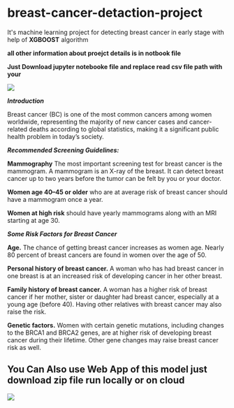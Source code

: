 # breast-cancer-detaction-project
It's machine learning project for detecting breast cancer in early stage with help of **XGBOOST** algorithm

**all other information about proejct details is in notbook file**

**Just Download jupyter notebooke file and replace read csv file path with your**

![](https://www.nationalbreastcancer.org/wp-content/uploads/BC-Stats-v04_1-in-8-women-Landscape-1024x575.png)

***Introduction***

Breast cancer (BC) is one of the most common cancers among women worldwide, representing the majority of new cancer cases and cancer-related deaths according to global statistics, making it a significant public health problem in today’s society.

***Recommended Screening Guidelines:***

**Mammography** The most important screening test for breast cancer is the mammogram. A mammogram is an X-ray of the breast. It can detect breast cancer up to two years before the tumor can be felt by you or your doctor.

**Women age 40–45 or older** who are at average risk of breast cancer should have a mammogram once a year.

**Women at high risk** should have yearly mammograms along with an MRI starting at age 30.

***Some Risk Factors for Breast Cancer***

**Age.** The chance of getting breast cancer increases as women age. Nearly 80 percent of breast cancers are found in women over the age of 50.

**Personal history of breast cancer.** A woman who has had breast cancer in one breast is at an increased risk of developing cancer in her other breast.

**Family history of breast cancer.** A woman has a higher risk of breast cancer if her mother, sister or daughter had breast cancer, especially at a young age (before 40). Having other relatives with breast cancer may also raise the risk.

**Genetic factors.** Women with certain genetic mutations, including changes to the BRCA1 and BRCA2 genes, are at higher risk of developing breast cancer during their lifetime. Other gene changes may raise breast cancer risk as well.




## You Can Also use Web App of this model just download zip file run locally or on cloud
![](https://raw.githubusercontent.com/Nil300/breast-cancer-detaction-project/main/Screenshot%20(2).png)
